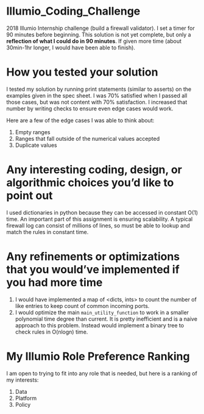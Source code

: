 # Illumio_Coding_Challenge
2018 Illumio Internship challenge (build a firewall validator). I set a timer for 90 minutes before beginning. This solution is not yet complete, but only a **reflection of what I could do in 90 minutes**. If given more time (about 30min-1hr longer, I would have been able to finish).


# How you tested your solution
I tested my solution by running print statements (similar to asserts) on the examples given in the spec sheet. I was 70% satisfied when I passed all those cases, but was not content with 70% satisfaction. I increased that number by writing checks to ensure even edge cases would work. 

Here are a few of the edge cases I was able to think about: 
  1. Empty ranges
  2. Ranges that fall outside of the numerical values accepted
  3. Duplicate values


# Any interesting coding, design, or algorithmic choices you’d like to point out
I used dictionaries in python because they can be accessed in constant O(1) time. An important part of this assignment is ensuring scalability. A typical firewall log can consist of millions of lines, so must be able to lookup and match the rules in constant time. 


# Any refinements or optimizations that you would’ve implemented if you had more time
1. I would have implemented a map of <dicts, ints> to count the number of like entries to keep count of common incoming ports.
2. I would optimize the main `main_utility_function` to work in a smaller polynomial time degree than current. It is pretty inefficient and is a naive approach to this problem. Instead would implement a binary tree to check rules in O(nlogn) time.  


# My Illumio Role Preference Ranking
I am open to trying to fit into any role that is needed, but here is a ranking of my interests:
1. Data
2. Platform
3. Policy
